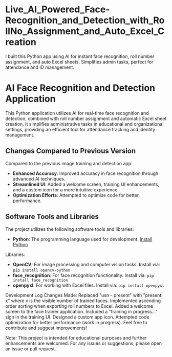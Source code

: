 # Live_AI_Powered_Face-Recognition_and_Detection_with_RollNo_Assignment_and_Auto_Excel_Creation
I built this Python app using AI for instant face recognition, roll number assignment, and auto Excel sheets. Simplifies admin tasks, perfect for attendance and ID management.

# AI Face Recognition and Detection Application

This Python application utilizes AI for real-time face recognition and detection, combined with roll number assignment and automatic Excel sheet creation. It simplifies administrative tasks in educational and organizational settings, providing an efficient tool for attendance tracking and identity management.

## Changes Compared to Previous Version

Compared to the previous image training and detection app:
- **Enhanced Accuracy**: Improved accuracy in face recognition through advanced AI techniques.
- **Streamlined UI**: Added a welcome screen, training UI enhancements, and a custom icon for a more intuitive experience.
- **Optimization Efforts**: Attempted to optimize code for better performance.

## Software Tools and Libraries

The project utilizes the following software tools and libraries:
- **Python**: The programming language used for development. [Install Python](https://www.python.org/downloads/)

Libraries:
- **OpenCV**: For image processing and computer vision tasks. Install via: `pip install opencv-python`
- **face_recognition**: For face recognition functionality. Install via: `pip install face_recognition`
- **openpyxl**: For working with Excel files. Install via: `pip install openpyxl`

Development Log
Changes Made:
Replaced "usn - present" with "present: x" where x is the visible number of trained faces.
Implemented ascending order sorting when exporting roll numbers to Excel.
Added a welcome screen to the face trainer application.
Included a "training in progress…" sign in the training UI.
Designed a custom app icon.
Attempted code optimization for better performance (work in progress).
Feel free to contribute and suggest improvements!

Note: This project is intended for educational purposes and further enhancements are welcomed. For any issues or suggestions, please open an issue or pull request.
